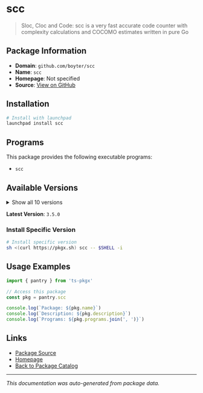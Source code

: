 # scc

> Sloc, Cloc and Code: scc is a very fast accurate code counter with complexity calculations and COCOMO estimates written in pure Go

## Package Information

- **Domain**: `github.com/boyter/scc`
- **Name**: `scc`
- **Homepage**: Not specified
- **Source**: [View on GitHub](https://github.com/pkgxdev/pantry/tree/main/projects/github.com/boyter/scc/package.yml)

## Installation

```bash
# Install with launchpad
launchpad install scc
```

## Programs

This package provides the following executable programs:

- `scc`

## Available Versions

<details>
<summary>Show all 10 versions</summary>

- `3.5.0`, `3.4.0`, `3.3.5`, `3.3.4`, `3.3.3`
- `3.3.2`, `3.3.1`, `3.3.0`, `3.2.0`, `3.1.0`

</details>

**Latest Version**: `3.5.0`

### Install Specific Version

```bash
# Install specific version
sh <(curl https://pkgx.sh) scc -- $SHELL -i
```

## Usage Examples

```typescript
import { pantry } from 'ts-pkgx'

// Access this package
const pkg = pantry.scc

console.log(`Package: ${pkg.name}`)
console.log(`Description: ${pkg.description}`)
console.log(`Programs: ${pkg.programs.join(', ')}`)
```

## Links

- [Package Source](https://github.com/pkgxdev/pantry/tree/main/projects/github.com/boyter/scc/package.yml)
- [Homepage](#)
- [Back to Package Catalog](../../package-catalog.md)

---

*This documentation was auto-generated from package data.*
